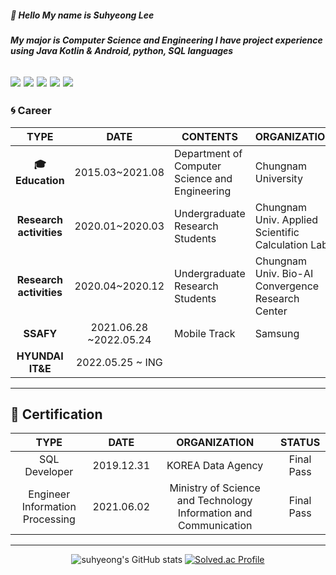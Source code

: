 ##### :wave: Hello My name is Suhyeong Lee #####
##### My major is **Computer Science and Engineering** I have project experience using Java Kotlin & Android, python, SQL languages #####

![](https://img.shields.io/badge/java-%23ED8B00.svg?style=for-the-badge&logo=java&logoColor=white) ![](https://img.shields.io/badge/Android-3DDC84?style=for-the-badge&logo=android&logoColor=white)  ![](https://img.shields.io/badge/python-3670A0?style=for-the-badge&logo=python&logoColor=white) ![](https://img.shields.io/badge/mysql-%2300f.svg?style=for-the-badge&logo=mysql&logoColor=white) ![](https://img.shields.io/badge/kotlin-%230095D5.svg?style=for-the-badge&logo=kotlin&logoColor=white)
---
### :cyclone: Career

<div align=center>

| TYPE | DATE | CONTENTS | ORGANIZATION |
| :------: | :------: | ------ | ------ |
|       **:mortar_board:Education**      |   2015.03~2021.08  |   Department of Computer    Science and Engineering   |  Chungnam University                                 |
|  **Research activities** |   2020.01~2020.03  |   Undergraduate Research Students                                   |  Chungnam Univ.   Applied Scientific Calculation Lab |
|  **Research activities** |   2020.04~2020.12  |   Undergraduate Research Students                                   |  Chungnam Univ.   Bio-AI Convergence Research Center |
|         **SSAFY**        |     2021.06.28 ~2022.05.24   |   Mobile Track  |  Samsung |
|         **HYUNDAI IT&E**        |     2022.05.25 ~ ING   |     |   |
</div>

---
## :purple_heart: Certification ##
<div align=center>
    
| TYPE | DATE | ORGANIZATION | STATUS |
| :------: | :------: | :------: | :----: |
| SQL Developer | 2019.12.31 | KOREA Data Agency | Final Pass |
| Engineer Information Processing | 2021.06.02 | Ministry of Science and Technology Information and Communication | Final Pass |

---
![suhyeong's GitHub stats](https://github-readme-stats.vercel.app/api?username=eel0511&theme=great-gatsby)
[![Solved.ac Profile](http://mazassumnida.wtf/api/v2/generate_badge?boj=eel0511)](https://solved.ac/eel0511/)

